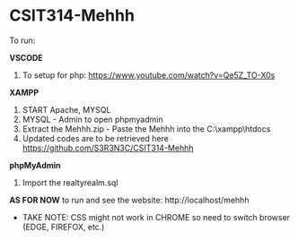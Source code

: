 # CSIT314-Mehhh

To run:

**VSCODE**
1. To setup for php: https://www.youtube.com/watch?v=Qe5Z_TO-X0s

**XAMPP**
1. START Apache, MYSQL
2. MYSQL - Admin to open phpmyadmin
3. Extract the Mehhh.zip - Paste the Mehhh into the C:\xampp\htdocs
4. Updated codes are to be retrieved here https://github.com/S3R3N3C/CSIT314-Mehhh

**phpMyAdmin** 
1. Import the realtyrealm.sql


**AS FOR NOW**
to run and see the website: http://localhost/mehhh
* TAKE NOTE: CSS might not work in CHROME so need to switch browser (EDGE, FIREFOX, etc.)
